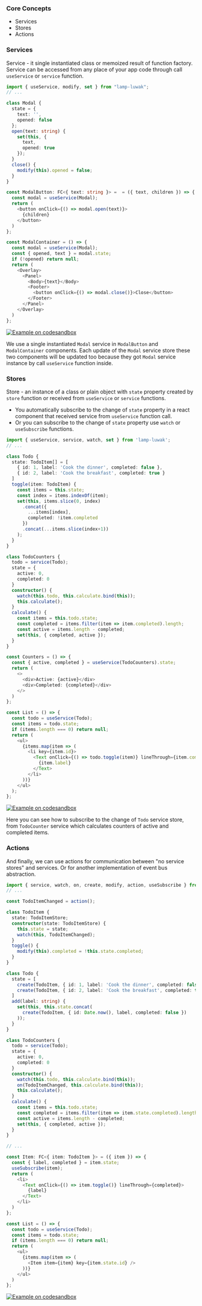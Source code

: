 ### Core Concepts

- Services
- Stores
- Actions

### Services

Service - it single instantiated class or memoized result of function factory. Service can be accessed from any place of your app code through call `useService` or `service` function.

```typescript
import { useService, modify, set } from "lamp-luwak";
// ...

class Modal {
  state = {
    text: '',
    opened: false
  };
  open(text: string) {
    set(this, {
      text,
      opened: true
    });
  }
  close() {
    modify(this).opened = false;
  }
}

const ModalButton: FC<{ text: string }> =  = ({ text, children }) => {
  const modal = useService(Modal);
  return (
    <button onClick={() => modal.open(text)}>
      {children}
    </button>
  )
};

const ModalContainer = () => {
  const modal = useService(Modal);
  const { opened, text } = modal.state;
  if (!opened) return null;
  return (
    <Overlay>
      <Panel>
        <Body>{text}</Body>
        <Footer>
          <button onClick={() => modal.close()}>Close</button>
        </Footer>
      </Panel>
    </Overlay>
  )
};
```
[![Example on codesandbox](https://codesandbox.io/static/img/play-codesandbox.svg)](https://codesandbox.io/s/github/betula/lamp-luwak/tree/master/docs/code/modal)

We use a single instantiated `Modal` service in `ModalButton` and `ModalContainer` components. Each update of the `Modal` service store these two components will be updated too because they got `Modal` service instance by call `useService` function inside.

### Stores

Store - an instance of a class or plain object with `state` property created by `store` function or received from `useService` or `service` functions.
- You automatically subscribe to the change of `state` property in a react component that received service from `useService` function call.
- Or you can subscribe to the change of `state` property use `watch` or `useSubscribe` functions.

```typescript
import { useService, service, watch, set } from 'lamp-luwak';
// ...

class Todo {
  state: TodoItem[] = [
    { id: 1, label: 'Cook the dinner', completed: false },
    { id: 2, label: 'Cook the breakfast', completed: true }
  ]
  toggle(item: TodoItem) {
    const items = this.state;
    const index = items.indexOf(item);
    set(this, items.slice(0, index)
      .concat({
        ...items[index],
        completed: !item.completed
      })
      .concat(...items.slice(index+1))
    );
  }
}

class TodoCounters {
  todo = service(Todo);
  state = {
    active: 0,
    completed: 0
  }
  constructor() {
    watch(this.todo, this.calculate.bind(this));
    this.calculate();
  }
  calculate() {
    const items = this.todo.state;
    const completed = items.filter(item => item.completed).length;
    const active = items.length - completed;
    set(this, { completed, active });
  }
}

const Counters = () => {
  const { active, completed } = useService(TodoCounters).state;
  return (
    <>
      <div>Active: {active}</div>
      <div>Completed: {completed}</div>
    </>
  )
};

const List = () => {
  const todo = useService(Todo);
  const items = todo.state;
  if (items.length === 0) return null;
  return (
    <ul>
      {items.map(item => (
        <li key={item.id}>
          <Text onClick={() => todo.toggle(item)} lineThrough={item.completed}>
            {item.label}
          </Text>
        </li>
      ))}
    </ul>
  );
};
```
[![Example on codesandbox](https://codesandbox.io/static/img/play-codesandbox.svg)](https://codesandbox.io/s/github/betula/lamp-luwak/tree/master/docs/code/todo-counters)

Here you can see how to subscribe to the change of `Todo` service store, from `TodoCounter` service which calculates counters of active and completed items.

### Actions

And finally, we can use actions for communication between "no service stores" and services. Or for another implementation of event bus abstraction.

```typescript
import { service, watch, on, create, modify, action, useSubscribe } from 'lamp-luwak';
// ...

const TodoItemChanged = action();

class TodoItem {
  state: TodoItemStore;
  constructor(state: TodoItemStore) {
    this.state = state;
    watch(this, TodoItemChanged);
  }
  toggle() {
    modify(this).completed = !this.state.completed;
  }
}

class Todo {
  state = [
    create(TodoItem, { id: 1, label: 'Cook the dinner', completed: false }),
    create(TodoItem, { id: 2, label: 'Cook the breakfast', completed: true })
  ]
  add(label: string) {
    set(this, this.state.concat(
      create(TodoItem, { id: Date.now(), label, completed: false })
    ));
  }
}

class TodoCounters {
  todo = service(Todo);
  state = {
    active: 0,
    completed: 0
  }
  constructor() {
    watch(this.todo, this.calculate.bind(this));
    on(TodoItemChanged, this.calculate.bind(this));
    this.calculate();
  }
  calculate() {
    const items = this.todo.state;
    const completed = items.filter(item => item.state.completed).length;
    const active = items.length - completed;
    set(this, { completed, active });
  }
}

// ...

const Item: FC<{ item: TodoItem }> = ({ item }) => {
  const { label, completed } = item.state;
  useSubscribe(item);
  return (
    <li>
      <Text onClick={() => item.toggle()} lineThrough={completed}>
        {label}
      </Text>
    </li>
  )
};

const List = () => {
  const todo = useService(Todo);
  const items = todo.state;
  if (items.length === 0) return null;
  return (
    <ul>
      {items.map(item => (
        <Item item={item} key={item.state.id} />
      ))}
    </ul>
  )
};
```
[![Example on codesandbox](https://codesandbox.io/static/img/play-codesandbox.svg)](https://codesandbox.io/s/github/betula/lamp-luwak/tree/master/docs/code/todo-counters-2)
